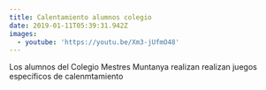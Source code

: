 ```yaml
---
title: Calentamiento alumnos colegio
date: 2019-01-11T05:39:31.942Z
images:
  - youtube: 'https://youtu.be/Xm3-jUfmO48'
---
```

Los alumnos del Colegio Mestres Muntanya realizan realizan juegos específicos de calenmtamiento
